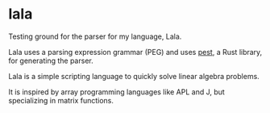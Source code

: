 # lala
Testing ground for the parser for my language, Lala. 

Lala uses a parsing expression grammar (PEG) and uses [pest](https://pest.rs/), a Rust library, for generating the parser.

Lala is a simple scripting language to quickly solve linear algebra problems. 

It is inspired by array programming languages like APL and J, but specializing in matrix functions.
